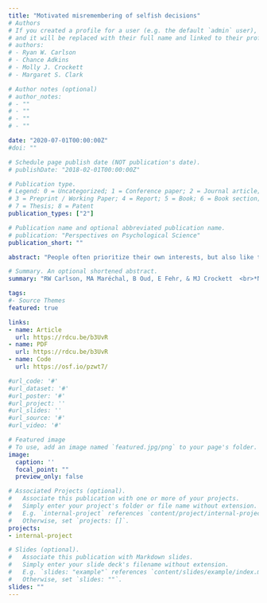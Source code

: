```yaml
---
title: "Motivated misremembering of selfish decisions"
# Authors
# If you created a profile for a user (e.g. the default `admin` user), write the username (folder name) here 
# and it will be replaced with their full name and linked to their profile.
# authors:
# - Ryan W. Carlson
# - Chance Adkins
# - Molly J. Crockett
# - Margaret S. Clark

# Author notes (optional)
# author_notes:
# - ""
# - ""
# - ""
# - ""

date: "2020-07-01T00:00:00Z"
#doi: ""

# Schedule page publish date (NOT publication's date).
# publishDate: "2018-02-01T00:00:00Z"

# Publication type.
# Legend: 0 = Uncategorized; 1 = Conference paper; 2 = Journal article;
# 3 = Preprint / Working Paper; 4 = Report; 5 = Book; 6 = Book section;
# 7 = Thesis; 8 = Patent
publication_types: ["2"]

# Publication name and optional abbreviated publication name.
# publication: "Perspectives on Psychological Science"
publication_short: ""

abstract: "People often prioritize their own interests, but also like to see themselves as moral. How do individuals resolve this tension? One way to both pursue personal gain and preserve a moral self-image is to misremember the extent of one’s selfishness. Here, we test this possibility. Across five experiments (N=3190), we find that people tend to recall being more generous in the past than they actually were, even when they are incentivized to recall their decisions accurately. Crucially, this motivated misremembering effect occurs chiefly for individuals whose choices violate their own fairness standards, irrespective of how high or low those standards are. Moreover, this effect disappears under conditions where people no longer perceive themselves as responsible for their fairness violations. Together, these findings suggest that when people’s actions fall short of their personal standards, they may misremember the extent of their selfishness, thereby potentially warding off threats to their moral self-image."

# Summary. An optional shortened abstract.
summary: "RW Carlson, MA Maréchal, B Oud, E Fehr, & MJ Crockett  <br>*Nature Communications* "

tags:
#- Source Themes
featured: true

links:
- name: Article 
  url: https://rdcu.be/b3UvR
- name: PDF
  url: https://rdcu.be/b3UvR
- name: Code
  url: https://osf.io/pzwt7/

#url_code: '#'
#url_dataset: '#'
#url_poster: '#'
#url_project: ''
#url_slides: ''
#url_source: '#'
#url_video: '#'

# Featured image
# To use, add an image named `featured.jpg/png` to your page's folder. 
image:
  caption: ''
  focal_point: ""
  preview_only: false

# Associated Projects (optional).
#   Associate this publication with one or more of your projects.
#   Simply enter your project's folder or file name without extension.
#   E.g. `internal-project` references `content/project/internal-project/index.md`.
#   Otherwise, set `projects: []`.
projects:
- internal-project

# Slides (optional).
#   Associate this publication with Markdown slides.
#   Simply enter your slide deck's filename without extension.
#   E.g. `slides: "example"` references `content/slides/example/index.md`.
#   Otherwise, set `slides: ""`.
slides: ""
---
```


